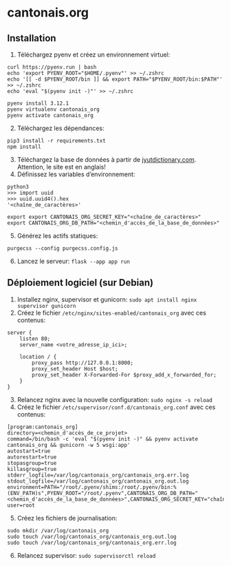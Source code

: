 # cantonais.org

## Installation
1. Téléchargez pyenv et créez un environnement virtuel:
```
curl https://pyenv.run | bash
echo 'export PYENV_ROOT="$HOME/.pyenv"' >> ~/.zshrc
echo '[[ -d $PYENV_ROOT/bin ]] && export PATH="$PYENV_ROOT/bin:$PATH"' >> ~/.zshrc
echo 'eval "$(pyenv init -)"' >> ~/.zshrc

pyenv install 3.12.1
pyenv virtualenv cantonais_org
pyenv activate cantonais_org
```
2. Téléchargez les dépendances:
```
pip3 install -r requirements.txt
npm install
```
3. Téléchargez la base de données à partir de [jyutdictionary.com](https://jyutdictionary.com/#download-addon). Attention, le site est en anglais!
4. Définissez les variables d’environnement:
```
python3
>>> import uuid
>>> uuid.uuid4().hex
'<chaîne_de_caractères>'

export export CANTONAIS_ORG_SECRET_KEY="<chaîne_de_caractères>"
export CANTONAIS_ORG_DB_PATH="<chemin_d'accès_de_la_base_de_données>"
```
5. Générez les actifs statiques:
```
purgecss --config purgecss.config.js
```
6. Lancez le serveur: `flask --app app run`

## Déploiement logiciel (sur Debian)
1. Installez nginx, supervisor et gunicorn: `sudo apt install nginx supervisor gunicorn`
2. Créez le fichier `/etc/nginx/sites-enabled/cantonais_org` avec ces contenus:
```
server {
    listen 80;
    server_name <votre_adresse_ip_ici>;

    location / {
        proxy_pass http://127.0.0.1:8000;
        proxy_set_header Host $host;
        proxy_set_header X-Forwarded-For $proxy_add_x_forwarded_for;
    }
}
```
3. Relancez nginx avec la nouvelle configuration: `sudo nginx -s reload`
4. Créez le fichier `/etc/supervisor/conf.d/cantonais_org.conf` avec ces contenus:
```
[program:cantonais_org]
directory=<chemin_d'accès_de_ce_projet>
command=/bin/bash -c 'eval "$(pyenv init -)" && pyenv activate cantonais_org && gunicorn -w 5 wsgi:app'
autostart=true
autorestart=true
stopasgroup=true
killasgroup=true
stderr_logfile=/var/log/cantonais_org/cantonais_org.err.log
stdout_logfile=/var/log/cantonais_org/cantonais_org.out.log
environment=PATH="/root/.pyenv/shims:/root/.pyenv/bin:%(ENV_PATH)s",PYENV_ROOT="/root/.pyenv",CANTONAIS_ORG_DB_PATH="<chemin_d'accès_de_la_base_de_données>",CANTONAIS_ORG_SECRET_KEY="chaîne_de_caractères"
user=root
```
5. Créez les fichiers de journalisation:
```
sudo mkdir /var/log/cantonais_org
sudo touch /var/log/cantonais_org/cantonais_org.out.log
sudo touch /var/log/cantonais_org/cantonais_org.err.log
```
6. Relancez supervisor: `sudo supervisorctl reload`
